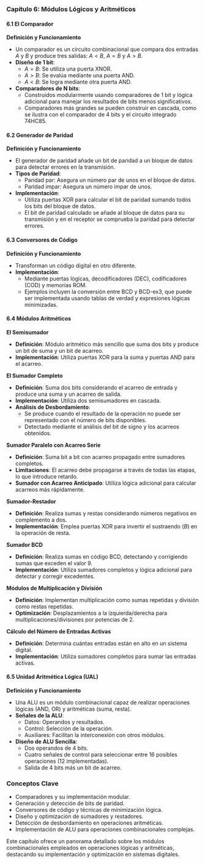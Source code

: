 ### Capítulo 6: Módulos Lógicos y Aritméticos

#### 6.1 El Comparador

**Definición y Funcionamiento**
- Un comparador es un circuito combinacional que compara dos entradas $A$ y $B$ y produce tres salidas: $A<B$, $A=B$ y $A>B$.
- **Diseño de 1 bit**:
  - $A=B$: Se utiliza una puerta XNOR.
  - $A>B$: Se evalúa mediante una puerta AND.
  - $A<B$: Se logra mediante otra puerta AND.
- **Comparadores de N bits**:
  - Construidos modularmente usando comparadores de 1 bit y lógica adicional para manejar los resultados de bits menos significativos.
  - Comparadores más grandes se pueden construir en cascada, como se ilustra con el comparador de 4 bits y el circuito integrado 74HC85.

#### 6.2 Generador de Paridad

**Definición y Funcionamiento**
- El generador de paridad añade un bit de paridad a un bloque de datos para detectar errores en la transmisión.
- **Tipos de Paridad**:
  - Paridad par: Asegura un número par de unos en el bloque de datos.
  - Paridad impar: Asegura un número impar de unos.
- **Implementación**:
  - Utiliza puertas XOR para calcular el bit de paridad sumando todos los bits del bloque de datos.
  - El bit de paridad calculado se añade al bloque de datos para su transmisión y en el receptor se comprueba la paridad para detectar errores.

#### 6.3 Conversores de Código

**Definición y Funcionamiento**
- Transforman un código digital en otro diferente.
- **Implementación**:
  - Mediante puertas lógicas, decodificadores (DEC), codificadores (COD) y memorias ROM.
  - Ejemplos incluyen la conversión entre BCD y BCD-ex3, que puede ser implementada usando tablas de verdad y expresiones lógicas minimizadas.

#### 6.4 Módulos Aritméticos

**El Semisumador**
- **Definición**: Módulo aritmético más sencillo que suma dos bits y produce un bit de suma y un bit de acarreo.
- **Implementación**: Utiliza puertas XOR para la suma y puertas AND para el acarreo.

**El Sumador Completo**
- **Definición**: Suma dos bits considerando el acarreo de entrada y produce una suma y un acarreo de salida.
- **Implementación**: Utiliza dos semisumadores en cascada.
- **Análisis de Desbordamiento**:
  - Se produce cuando el resultado de la operación no puede ser representado con el número de bits disponibles.
  - Detectado mediante el análisis del bit de signo y los acarreos obtenidos.

**Sumador Paralelo con Acarreo Serie**
- **Definición**: Suma bit a bit con acarreo propagado entre sumadores completos.
- **Limitaciones**: El acarreo debe propagarse a través de todas las etapas, lo que introduce retardo.
- **Sumador con Acarreo Anticipado**: Utiliza lógica adicional para calcular acarreos más rápidamente.

**Sumador-Restador**
- **Definición**: Realiza sumas y restas considerando números negativos en complemento a dos.
- **Implementación**: Emplea puertas XOR para invertir el sustraendo ($B$) en la operación de resta.

**Sumador BCD**
- **Definición**: Realiza sumas en código BCD, detectando y corrigiendo sumas que exceden el valor 9.
- **Implementación**: Utiliza sumadores completos y lógica adicional para detectar y corregir excedentes.

**Módulos de Multiplicación y División**
- **Definición**: Implementan multiplicación como sumas repetidas y división como restas repetidas.
- **Optimización**: Desplazamientos a la izquierda/derecha para multiplicaciones/divisiones por potencias de 2.

**Cálculo del Número de Entradas Activas**
- **Definición**: Determina cuántas entradas están en alto en un sistema digital.
- **Implementación**: Utiliza sumadores completos para sumar las entradas activas.

#### 6.5 Unidad Aritmética Lógica (UAL)

**Definición y Funcionamiento**
- Una ALU es un módulo combinacional capaz de realizar operaciones lógicas (AND, OR) y aritméticas (suma, resta).
- **Señales de la ALU**:
  - Datos: Operandos y resultados.
  - Control: Selección de la operación.
  - Auxiliares: Facilitan la interconexión con otros módulos.
- **Diseño de ALU Sencilla**:
  - Dos operandos de 4 bits.
  - Cuatro señales de control para seleccionar entre 16 posibles operaciones (12 implementadas).
  - Salida de 4 bits más un bit de acarreo.

### Conceptos Clave
- Comparadores y su implementación modular.
- Generación y detección de bits de paridad.
- Conversores de código y técnicas de minimización lógica.
- Diseño y optimización de sumadores y restadores.
- Detección de desbordamiento en operaciones aritméticas.
- Implementación de ALU para operaciones combinacionales complejas.

Este capítulo ofrece un panorama detallado sobre los módulos combinacionales empleados en operaciones lógicas y aritméticas, destacando su implementación y optimización en sistemas digitales.


